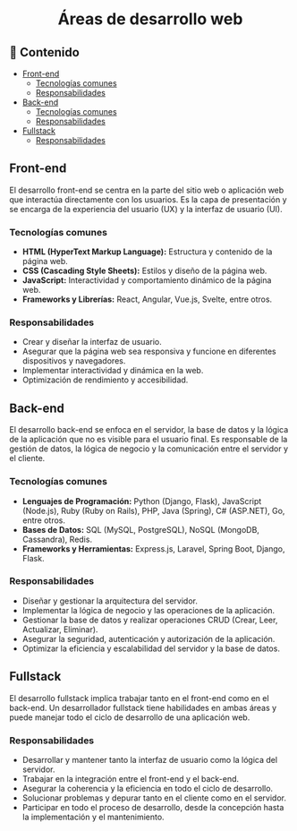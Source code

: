 <h1 align="center">Áreas de desarrollo web</h1>

<h2>📑 Contenido</h2>

- [Front-end](#front-end)
  - [Tecnologías comunes](#tecnologías-comunes)
  - [Responsabilidades](#responsabilidades)
- [Back-end](#back-end)
  - [Tecnologías comunes](#tecnologías-comunes-1)
  - [Responsabilidades](#responsabilidades-1)
- [Fullstack](#fullstack)
  - [Responsabilidades](#responsabilidades-2)

## Front-end

El desarrollo front-end se centra en la parte del sitio web o aplicación web que interactúa directamente con los usuarios. Es la capa de presentación y se encarga de la experiencia del usuario (UX) y la interfaz de usuario (UI).

### Tecnologías comunes

- **HTML (HyperText Markup Language):** Estructura y contenido de la página web.
- **CSS (Cascading Style Sheets):** Estilos y diseño de la página web.
- **JavaScript:** Interactividad y comportamiento dinámico de la página web.
- **Frameworks y Librerías:** React, Angular, Vue.js, Svelte, entre otros.

### Responsabilidades

- Crear y diseñar la interfaz de usuario.
- Asegurar que la página web sea responsiva y funcione en diferentes dispositivos y navegadores.
- Implementar interactividad y dinámica en la web.
- Optimización de rendimiento y accesibilidad.

## Back-end

El desarrollo back-end se enfoca en el servidor, la base de datos y la lógica de la aplicación que no es visible para el usuario final. Es responsable de la gestión de datos, la lógica de negocio y la comunicación entre el servidor y el cliente.

### Tecnologías comunes

- **Lenguajes de Programación:** Python (Django, Flask), JavaScript (Node.js), Ruby (Ruby on Rails), PHP, Java (Spring), C# (ASP.NET), Go, entre otros.
- **Bases de Datos:** SQL (MySQL, PostgreSQL), NoSQL (MongoDB, Cassandra), Redis.
- **Frameworks y Herramientas:** Express.js, Laravel, Spring Boot, Django, Flask.

### Responsabilidades

- Diseñar y gestionar la arquitectura del servidor.
- Implementar la lógica de negocio y las operaciones de la aplicación.
- Gestionar la base de datos y realizar operaciones CRUD (Crear, Leer, Actualizar, Eliminar).
- Asegurar la seguridad, autenticación y autorización de la aplicación.
- Optimizar la eficiencia y escalabilidad del servidor y la base de datos.

## Fullstack

El desarrollo fullstack implica trabajar tanto en el front-end como en el back-end. Un desarrollador fullstack tiene habilidades en ambas áreas y puede manejar todo el ciclo de desarrollo de una aplicación web.

### Responsabilidades

- Desarrollar y mantener tanto la interfaz de usuario como la lógica del servidor.
- Trabajar en la integración entre el front-end y el back-end.
- Asegurar la coherencia y la eficiencia en todo el ciclo de desarrollo.
- Solucionar problemas y depurar tanto en el cliente como en el servidor.
- Participar en todo el proceso de desarrollo, desde la concepción hasta la implementación y el mantenimiento.

